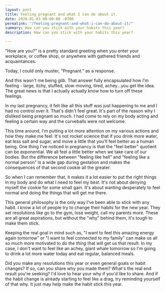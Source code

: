 ```yaml
---
layout: post
title: Feeling pregnant and what I can do about it.
date: 2020-01-03 08:00:00 -0700
permalink: "/feeling-pregnant-and-what-i-can-do-about-it/"
summary: How can you stick with your habits this year?
description: How can you stick with your habits this year?

---
```

"How are you?" is a pretty standard greeting when you enter your workplace, or coffee shop, or anywhere with gathered friends and acquaintances.

Today, I could only muster, "Pregnant." as a response.

And this wasn't me being glib. That answer fully encapsulated how I'm feeling - large, itchy, stuffed, slow-moving, tired, achey...you get the idea. The great news is that I actually actually know how to turn off these feelings.

In my last pregnancy, it felt like all this stuff was just happening to me and I had no control over it. That's didn't feel great. It's part of the reason why I disliked being pregnant so much. I had come to rely on my body acting and feeling a certain way and the curveballs were not welcome.

This time around, I'm putting a lot more attention on my various actions and how they make me feel. It's not rocket science that if you drink more water, eat less salt and sugar, and move a little that you'll feel better as a human being. One thing I've noticed in pregnancy is that the "feel better" quotient can be exponential. We all feel a little better when we take care of our bodies. But the difference between "feeling like hell" and "feeling like a normal person" is a wide gap during gestation and makes the consequences of that second cookie all the greater.

So when I can remember that, it makes it a lot easier to put the right things in my body and do what I need to feel my best. It's not about denying myself the cookie for some small gain. It's about wanting desperately to feel normal and doing the things that will get me there.

This general philosophy is the only way I've been able to stick with any habit. I know a lot of people try to change their habits for the new year. They set resolutions like go to the gym, lose weight, call my parents more. These are all great aspirations, but without the "why" behind them, it's tough to make them stick.

Keeping the real goal in mind such as, "I want to feel this amazing energy again tomorrow" or "I want to feel connected to my family" can make us all so much more motivated to do _the thing_ that will get us that result. In my case, I don't want to feel like an achey, giant whale tomorrow so I'm going to drink a lot more water today and eat regular, balanced meals.

Did you make any resolutions this year or even general goals or habit changes? If so, can you share why you made them? What's the real end result you're seeking? I'd love to hear your why if you'd like to share. And if the habit change is already starting to feel like a drag, try reminding yourself of that why. It just may help make the habit stick this year.